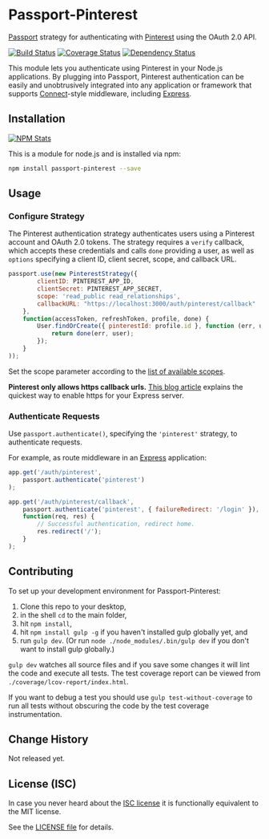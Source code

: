 # Passport-Pinterest

[Passport](https://github.com/jaredhanson/passport) strategy for authenticating
with [Pinterest](https://www.pinterest.com) using the OAuth 2.0 API.

[![Build Status](https://travis-ci.org/analog-nico/passport-pinterest.svg?branch=master)](https://travis-ci.org/analog-nico/passport-pinterest) [![Coverage Status](https://coveralls.io/repos/analog-nico/passport-pinterest/badge.png)](https://coveralls.io/r/analog-nico/passport-pinterest?branch=master) [![Dependency Status](https://david-dm.org/analog-nico/passport-pinterest.svg)](https://david-dm.org/analog-nico/passport-pinterest)

This module lets you authenticate using Pinterest in your Node.js applications. By plugging into Passport, Pinterest authentication can be easily and unobtrusively integrated into any application or framework that supports [Connect](http://www.senchalabs.org/connect/)-style middleware, including [Express](http://expressjs.com/).

## Installation

[![NPM Stats](https://nodei.co/npm/passport-pinterest.png?downloads=true)](https://npmjs.org/package/passport-pinterest)

This is a module for node.js and is installed via npm:

``` bash
npm install passport-pinterest --save
```

## Usage

### Configure Strategy

The Pinterest authentication strategy authenticates users using a Pinterest account and OAuth 2.0 tokens. The strategy requires a `verify` callback, which accepts these credentials and calls `done` providing a user, as well as `options` specifying a client ID, client secret, scope, and callback URL.

``` js
passport.use(new PinterestStrategy({
        clientID: PINTEREST_APP_ID,
        clientSecret: PINTEREST_APP_SECRET,
        scope: 'read_public read_relationships',
        callbackURL: "https://localhost:3000/auth/pinterest/callback"
    },
    function(accessToken, refreshToken, profile, done) {
        User.findOrCreate({ pinterestId: profile.id }, function (err, user) {
            return done(err, user);
        });
    }
));
```

Set the scope parameter according to the [list of available scopes](https://developers.pinterest.com/docs/api/overview/#scopes).

**Pinterest only allows https callback urls.** [This blog article](http://blog.mgechev.com/2014/02/19/create-https-tls-ssl-application-with-express-nodejs/) explains the quickest way to enable https for your Express server.

### Authenticate Requests

Use `passport.authenticate()`, specifying the `'pinterest'` strategy, to authenticate requests.

For example, as route middleware in an [Express](http://expressjs.com/) application:

``` js
app.get('/auth/pinterest',
    passport.authenticate('pinterest')
);

app.get('/auth/pinterest/callback', 
    passport.authenticate('pinterest', { failureRedirect: '/login' }),
    function(req, res) {
        // Successful authentication, redirect home.
        res.redirect('/');
    }
);
```

## Contributing

To set up your development environment for Passport-Pinterest:

1. Clone this repo to your desktop,
2. in the shell `cd` to the main folder,
3. hit `npm install`,
4. hit `npm install gulp -g` if you haven't installed gulp globally yet, and
5. run `gulp dev`. (Or run `node ./node_modules/.bin/gulp dev` if you don't want to install gulp globally.)

`gulp dev` watches all source files and if you save some changes it will lint the code and execute all tests. The test coverage report can be viewed from `./coverage/lcov-report/index.html`.

If you want to debug a test you should use `gulp test-without-coverage` to run all tests without obscuring the code by the test coverage instrumentation.

## Change History

Not released yet.

## License (ISC)

In case you never heard about the [ISC license](http://en.wikipedia.org/wiki/ISC_license) it is functionally equivalent to the MIT license.

See the [LICENSE file](LICENSE) for details.
